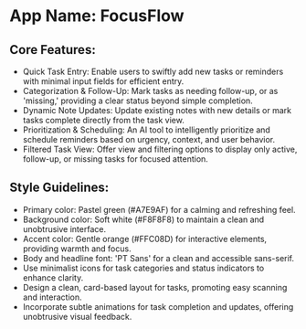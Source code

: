 # **App Name**: FocusFlow

## Core Features:

- Quick Task Entry: Enable users to swiftly add new tasks or reminders with minimal input fields for efficient entry.
- Categorization & Follow-Up: Mark tasks as needing follow-up, or as 'missing,' providing a clear status beyond simple completion.
- Dynamic Note Updates: Update existing notes with new details or mark tasks complete directly from the task view.
- Prioritization & Scheduling: An AI tool to intelligently prioritize and schedule reminders based on urgency, context, and user behavior.
- Filtered Task View: Offer view and filtering options to display only active, follow-up, or missing tasks for focused attention.

## Style Guidelines:

- Primary color: Pastel green (#A7E9AF) for a calming and refreshing feel.
- Background color: Soft white (#F8F8F8) to maintain a clean and unobtrusive interface.
- Accent color: Gentle orange (#FFC08D) for interactive elements, providing warmth and focus.
- Body and headline font: 'PT Sans' for a clean and accessible sans-serif.
- Use minimalist icons for task categories and status indicators to enhance clarity.
- Design a clean, card-based layout for tasks, promoting easy scanning and interaction.
- Incorporate subtle animations for task completion and updates, offering unobtrusive visual feedback.